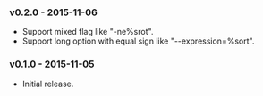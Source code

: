 ### v0.2.0 - 2015-11-06

- Support mixed flag like "-ne%srot".
- Support long option with equal sign like "--expression=%sort".

### v0.1.0 - 2015-11-05

- Initial release.

